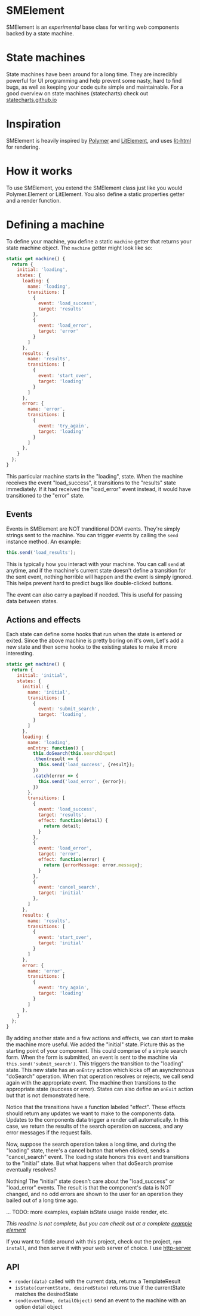 # SMElement

SMElement is an *experimental* base class for writing web components backed by a state machine.

# State machines

State machines have been around for a long time. They are incredibly powerful for UI programming and help prevent some nasty, hard to find bugs, as well as keeping your code quite simple and maintainable. For a good overview on state machines (statecharts) check out [statecharts.github.io](https://statecharts.github.io)

# Inspiration

SMElement is heavily inspired by [Polymer](https://www.polymer-project.org) and [LitElement](https://github.com/Polymer/lit-element), and uses [lit-html](https://github.com/Polymer/lit-html) for rendering.

# How it works

To use SMElement, you extend the SMElement class just like you would Polymer.Element or LitElement. You also define a static properties getter and a render function.

# Defining a machine

To define your machine, you define a static `machine` getter that returns your state machine object. The `machine` getter might look like so:
```js
static get machine() {
  return {
    initial: 'loading',
    states: {
      loading: {
        name: 'loading',
        transitions: [
          {
            event: 'load_success',
            target: 'results'
          },
          {
            event: 'load_error',
            target: 'error'
          }
        ]
      },
      results: {
        name: 'results',
        transitions: [
          {
            event: 'start_over',
            target: 'loading'
          }
        ]
      },
      error: {
        name: 'error',
        transitions: [
          {
            event: 'try_again',
            target: 'loading'
          }
        ]
      },
    }
  };
}
```
This particular machine starts in the "loading", state. When the machine receives the event "load_success", it transitions to the "results" state immediately. If it had received the "load_error" event instead, it would have transitioned to the "error" state.

## Events
Events in SMElement are NOT tranditional DOM events. They're simply strings sent to the machine. You can trigger events by calling the `send` instance method. An example:

```js
this.send('load_results');
```
This is typically how you interact with your machine. You can call `send` at anytime, and if the machine's current state doesn't define a transition for the sent event, nothing horrible will happen and the event is simply ignored. This helps prevent hard to predict bugs like double-clicked buttons.

The event can also carry a payload if needed. This is useful for passing data between states.


## Actions and effects
Each state can define some hooks that run when the state is entered or exited. Since the above machine is pretty boring on it's own, Let's add a new state and then some hooks to the existing states to make it more interesting.

```js
static get machine() {
  return {
    initial: 'initial',
    states: {
      initial: {
        name: 'initial',
        transitions: [
          {
            event: 'submit_search',
            target: 'loading',
          }
        ]
      },
      loading: {
        name: 'loading',
        onEntry: function() {
          this.doSearch(this.searchInput)
          .then(result => {
            this.send('load_success', {result});
          })
          .catch(error => {
            this.send('load_error', {error});
          })
        },
        transitions: [
          {
            event: 'load_success',
            target: 'results',
            effect: function(detail) {
              return detail;
            }
          },
          {
            event: 'load_error',
            target: 'error',
            effect: function(error) {
              return {errorMessage: error.message};
            }
          },
          {
            event: 'cancel_search',
            target: 'initial'
          },
        ]
      },
      results: {
        name: 'results',
        transitions: [
          {
            event: 'start_over',
            target: 'initial'
          }
        ]
      },
      error: {
        name: 'error',
        transitions: [
          {
            event: 'try_again',
            target: 'loading'
          }
        ]
      },
    }
  };
}
```
By adding another state and a few actions and effects, we can start to make the machine more useful. We added the "initial" state. Picture this as the starting point of your component. This could comprise of a simple search form. When the form is submitted, an event is sent to the machine via `this.send('submit_search')`. This triggers the transition to the "loading" state. This new state has an `onEntry` action which kicks off an asynchronous "doSearch" operation. When that operation resolves or rejects, we call send again with the appropriate event. The machine then transitions to the appropriate state (success or error). States can also define an `onExit` action but that is not demonstrated here.

Notice that the transitions have a function labeled "effect". These effects should return any updates we want to make to the components data. Updates to the components data trigger a render call automatically. In this case, we return the results of the search operation on success, and any error messages if the request fails.

Now, suppose the search operation takes a long time, and during the "loading" state, there's a cancel button that when clicked, sends a "cancel_search" event. The loading state honors this event and transitions to the "initial" state. But what happens when that doSearch promise eventually resolves?

Nothing! The "initial" state doesn't care about the "load_success" or "load_error" events. The result is that the component's data is NOT changed, and no odd errors are shown to the user for an operation they bailed out of a long time ago.

...
TODO: more examples, explain isState usage inside render, etc.

_This readme is not complete, but you can check out at a complete [example element](https://github.com/jrobinson01/sm-element/blob/master/index.js)_

If you want to fiddle around with this project, check out the project, `npm install`, and then serve it with your web server of choice. I use [http-server](https://www.npmjs.com/package/http-server)

## API

- `render(data)` called with the current data, returns a TemplateResult
- `isState(currentState, desiredState)` returns true if the currentState matches the desiredState
- `send(eventName, detailObject)` send an event to the machine with an option detail object
